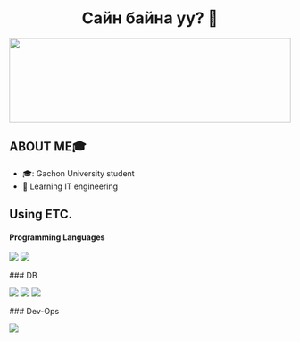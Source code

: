 <p align="center">
  <h1 align="center">Сайн байна уу? 👋</h1>

</p>	
<img src="https://raw.githubusercontent.com/matfantinel/matfantinel/master/waves.svg" width="100%" height="150">



## ABOUT ME🎓
- 🎓: Gachon University student
- 🌱 Learning IT engineering

## Using ETC.
#### Programming Languages
<p>
  <img src="https://img.shields.io/badge/TypeScript-3178C6?style=for-the-badge&logo=TypeScript&logoColor=white"> 
  <img src="https://img.shields.io/badge/Python-3776AB?style=for-the-badge&logo=Python&logoColor=white">
 </p>
### DB 
<p>
 
<img src="https://img.shields.io/badge/mysql-4479A1?style=for-the-badge&logo=mysql&logoColor=white"> <img src="https://img.shields.io/badge/mongoDB-47A248?style=for-the-badge&logo=mongoDB&logoColor=white"> <img src="https://img.shields.io/badge/postgresql-4169E1?style=for-the-badge&logo=postgresql&logoColor=white"> 
 </p>
### Dev-Ops
<p>
<img src="https://img.shields.io/badge/docker-2496ED?style=for-the-badge&logo=docker&logoColor=white"> 
</p>
